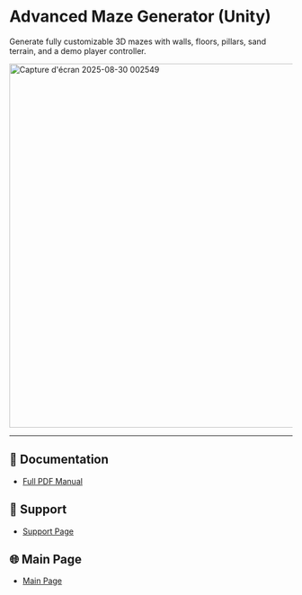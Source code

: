 # Advanced Maze Generator (Unity)

Generate fully customizable 3D mazes with walls, floors, pillars, sand terrain, and a demo player controller.  


<img width="1055" height="648" alt="Capture d'écran 2025-08-30 002549" src="https://github.com/user-attachments/assets/349d5d78-0418-42d0-b496-1a35c8e35156" />


---

## 📄 Documentation
- [Full PDF Manual](./docs/MazeGeneratorDoc.pdf)

## 💬 Support
- [Support Page](./docs/support.md)

## 🌐 Main Page
- [Main Page](/docs/index.md)

